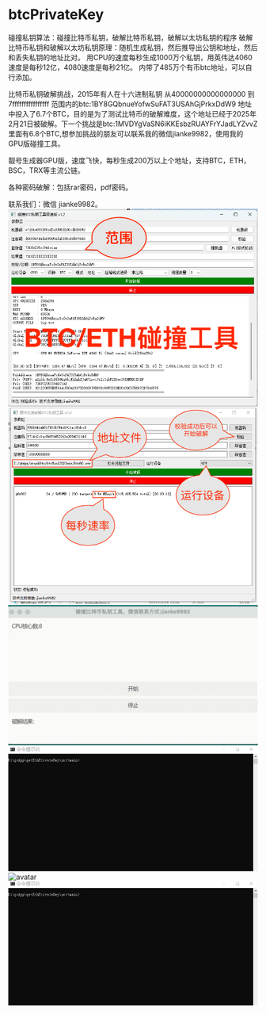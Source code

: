 # btcPrivateKey
碰撞私钥算法：碰撞比特币私钥，破解比特币私钥，破解以太坊私钥的程序
破解比特币私钥和破解以太坊私钥原理：随机生成私钥，然后推导出公钥和地址，然后和丢失私钥的地址比对。
用CPU的速度每秒生成1000万个私钥，用英伟达4060速度是每秒12亿，4080速度是每秒21亿。
内带了485万个有币btc地址，可以自行添加。 

比特币私钥破解挑战，2015年有人在十六进制私钥 从40000000000000000 到 7ffffffffffffffff 范围内的btc:1BY8GQbnueYofwSuFAT3USAhGjPrkxDdW9 地址中投入了6.7个BTC，目的是为了测试比特币的破解难度，这个地址已经于2025年2月21日被破解。下一个挑战是btc:1MVDYgVaSN6iKKEsbzRUAYFrYJadLYZvvZ 里面有6.8个BTC,想参加挑战的朋友可以联系我的微信jianke9982，使用我的GPU版碰撞工具。

靓号生成器GPU版，速度飞快，每秒生成200万以上个地址，支持BTC，ETH，BSC，TRX等主流公链。  

各种密码破解：包括rar密码，pdf密码。

联系我们：微信 jianke9982。
![avatar](https://github.com/ninki51/btcPrivateKey/blob/main/btc888.png)
![avatar](https://github.com/ninki51/btcPrivateKey/blob/main/start.png)
![avatar](https://github.com/ninki51/btcPrivateKey/blob/main/btcGui3.gif)
![avatar](https://github.com/ninki51/btcPrivateKey/blob/main/btc1.gif)
![avatar](https://camo.githubusercontent.com/6f27b86f0186de1651980c8ffd3a6f08c9f8e45825af0fe4e4ad803195b476c9/68747470733a2f2f692e6962622e636f2f4c7a3757584c682f6e65776274632e676966)
![avatar](https://github.com/ninki51/btcPrivateKey/blob/main/eth.gif)
